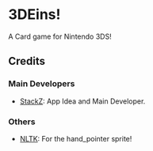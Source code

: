 # 3DEins!
A Card game for Nintendo 3DS!

## Credits
### Main Developers
- [StackZ](https://github.com/SuperSaiyajinStackZ): App Idea and Main Developer.

### Others
- [NLTK](https://github.com/Slattz/NLTK): For the hand_pointer sprite!